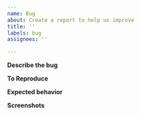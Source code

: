 ```yaml
---
name: Bug
about: Create a report to help us improve
title: ''
labels: bug
assignees: ''

---
```


**Describe the bug**

**To Reproduce**


**Expected behavior**


**Screenshots**
